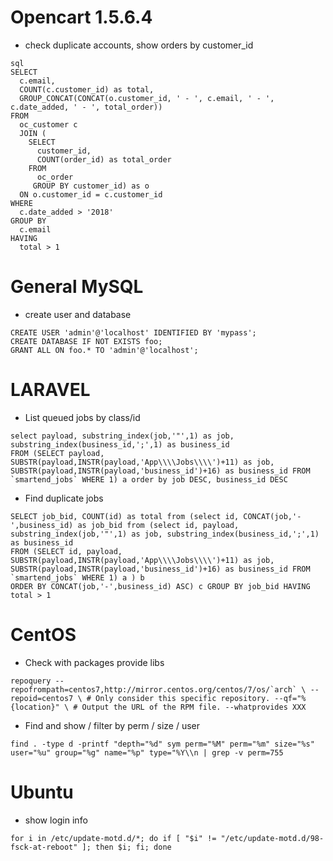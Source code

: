 Opencart 1.5.6.4
================

* check duplicate accounts, show orders by customer_id

```
sql
SELECT 
  c.email, 
  COUNT(c.customer_id) as total, 
  GROUP_CONCAT(CONCAT(o.customer_id, ' - ', c.email, ' - ', c.date_added, ' - ', total_order)) 
FROM 
  oc_customer c 
  JOIN (
    SELECT 
      customer_id, 
      COUNT(order_id) as total_order 
    FROM 
      oc_order 
     GROUP BY customer_id) as o 
  ON o.customer_id = c.customer_id 
WHERE 
  c.date_added > '2018' 
GROUP BY 
  c.email 
HAVING 
  total > 1
```


General MySQL
=============

* create user and database

```
CREATE USER 'admin'@'localhost' IDENTIFIED BY 'mypass';
CREATE DATABASE IF NOT EXISTS foo;
GRANT ALL ON foo.* TO 'admin'@'localhost';
```

LARAVEL
=======

* List queued jobs by class/id

```
select payload, substring_index(job,'"',1) as job, substring_index(business_id,';',1) as business_id
FROM (SELECT payload, SUBSTR(payload,INSTR(payload,'App\\\\Jobs\\\\')+11) as job, SUBSTR(payload,INSTR(payload,'business_id')+16) as business_id FROM `smartend_jobs` WHERE 1) a order by job DESC, business_id DESC
```

* Find duplicate jobs

```
SELECT job_bid, COUNT(id) as total from (select id, CONCAT(job,'-',business_id) as job_bid from (select id, payload, substring_index(job,'"',1) as job, substring_index(business_id,';',1) as business_id
FROM (SELECT id, payload, SUBSTR(payload,INSTR(payload,'App\\\\Jobs\\\\')+11) as job, SUBSTR(payload,INSTR(payload,'business_id')+16) as business_id FROM `smartend_jobs` WHERE 1) a ) b  
ORDER BY CONCAT(job,'-',business_id) ASC) c GROUP BY job_bid HAVING total > 1
```

CentOS
======

* Check with packages provide libs

```
repoquery --repofrompath=centos7,http://mirror.centos.org/centos/7/os/`arch` \ --repoid=centos7 \ # Only consider this specific repository. --qf="%{location}" \ # Output the URL of the RPM file. --whatprovides XXX
```

* Find and show / filter by perm / size /  user

```
find . -type d -printf "depth="%d" sym perm="%M" perm="%m" size="%s" user="%u" group="%g" name="%p" type="%Y\\n | grep -v perm=755
```


Ubuntu
======

* show login info

```
for i in /etc/update-motd.d/*; do if [ "$i" != "/etc/update-motd.d/98-fsck-at-reboot" ]; then $i; fi; done
```
